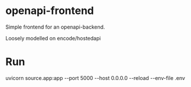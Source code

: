 # openapi-frontend
Simple frontend for an openapi-backend.

Loosely modelled on encode/hostedapi

# Run
uvicorn source.app:app --port 5000 --host 0.0.0.0 --reload --env-file .env 
